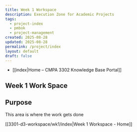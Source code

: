 ```yaml
---
title: Week 1 Workspace
description: Execution Zone for Academic Projects
tags:
  - project-index
  - pmbok
  - project-management
created: 2025-08-28
updated: 2025-08-28
permalink: /project/index
layout: default
draft: false
---
```

- [[index|Home – CMPA 3302 Knowledge Base Portal]]
## Week 1 Work Space
## Purpose
This area is where the work gets done

[[3301-d3-workspace/wk1/index|Week 1 Workspace - Home]]